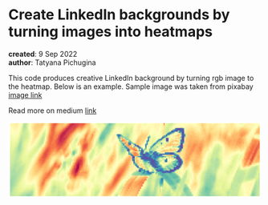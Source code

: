 # Create LinkedIn backgrounds by turning images into heatmaps

**created**: 9 Sep 2022 <br>
**author**: Tatyana Pichugina <br>

This code produces creative LinkedIn background by turning rgb image to the heatmap. 
Below is an example. Sample image was taken from pixabay [image link](https://pixabay.com/ru/photos/%d0%b1%d0%b0%d0%b1%d0%be%d1%87%d0%ba%d0%b0-lycaena-dispar-7320158/)

Read more on medium [link](https://medium.com/@ttatyana.pichugina/turning-images-into-heatmaps-a703ce545755)

![This is an image](Spectral.png)
